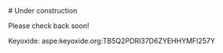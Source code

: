 <link rel="me" href="https://blorbo.social/@kaosmage"> 
# Under construction

Please check back soon! 

Keyoxide: aspe:keyoxide.org:TB5Q2PDRI37D6ZYEHHYMFI257Y

